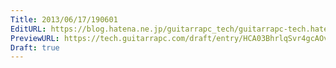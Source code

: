 ```yaml
---
Title: 2013/06/17/190601
EditURL: https://blog.hatena.ne.jp/guitarrapc_tech/guitarrapc-tech.hatenablog.com/atom/entry/6802418398340924647
PreviewURL: https://tech.guitarrapc.com/draft/entry/HCA03BhrlqSvr4gcAOvILLIdWS4
Draft: true
---
```


